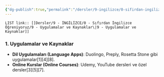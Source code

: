 ```yaml
---
{"dg-publish":true,"permalink":"/dersler/9-ingilizce/0-sifirdan-ingilizce-oegreniyoruz/9-uygulamalar-ve-kaynaklar/"}
---
```


`LIST link:: [[Dersler/9 - İNGİLİZCE/0 - Sıfırdan İngilizce Öğreniyoruz/9 - Uygulamalar ve Kaynaklar\|9 - Uygulamalar ve Kaynaklar]]
`
### 1. Uygulamalar ve Kaynaklar 
- **Dil Uygulamaları (Language Apps)**: Duolingo, Preply, Rosetta Stone gibi uygulamalar[1][4][8].
- **Online Kurslar (Online Courses)**: Udemy, YouTube dersleri ve özel dersler[3][5][7].